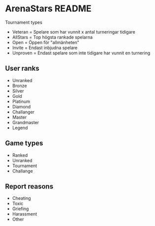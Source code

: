 # ArenaStars README

Tournament types
- Veteran = Spelare som har vunnit x antal turneringar tidigare
- AllStars = Top högsta rankade spelarna 
- Open = Öppen för "allmänheten"
- Invite = Endast inbjudna spelare
- Unproven = Endast spelare som inte tidigare har vunnit en turnering
	
	
## **User ranks**
- Unranked
- Bronze
- Silver
- Gold
- Platinum
- Diamond
- Challanger
- Master
- Grandmaster
- Legend
	
	
## **Game types**
- Ranked
- Unranked
- Tournament
- Challange
	
	
## **Report reasons**
- Cheating
- Toxic
- Griefing
- Harassment
- Other